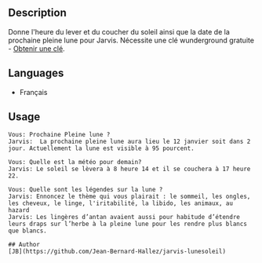 <!---
IMPORTANT
=========
This README.md is displayed in the WebStore as well as within Jarvis app
Please do not change the structure of this file
Fill-in Description, Usage & Author sections
Make sure to rename the [en] folder into the language code your plugin is written in (ex: fr, es, de, it...)
For multi-language plugin:
- clone the language directory and translate commands/functions.sh
- optionally write the Description / Usage sections in several languages
-->
## Description
Donne l'heure du lever et du coucher du soleil ainsi que la date de la prochaine pleine lune pour Jarvis.
Nécessite une clé wunderground gratuite - [Obtenir une clé](https://www.wunderground.com/weather/api/).

## Languages

* Français

## Usage
```
Vous: Prochaine Pleine lune ?
Jarvis:  La prochaine pleine lune aura lieu le 12 janvier soit dans 2 jour. Actuellement la lune est visible à 95 pourcent.

Vous: Quelle est la météo pour demain?
Jarvis: Le soleil se lèvera à 8 heure 14 et il se couchera à 17 heure 22.

Vous: Quelle sont les légendes sur la lune ?
Jarvis: Ennoncez le thème qui vous plairait : le sommeil, les ongles, les cheveux, le linge, l'iritabilité, la libido, les animaux, au hazard
Jarvis: Les lingères d’antan avaient aussi pour habitude d’étendre leurs draps sur l’herbe à la pleine lune pour les rendre plus blancs que blancs.

## Author
[JB](https://github.com/Jean-Bernard-Hallez/jarvis-lunesoleil)
